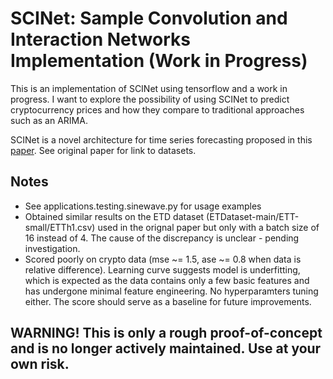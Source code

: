 # SCINet:  Sample Convolution and Interaction Networks Implementation (Work in Progress)

This is an implementation of SCINet using tensorflow and a work in progress.
I want to explore the possibility of using SCINet to predict cryptocurrency prices and how they compare to traditional 
approaches such as an ARIMA.

SCINet is a novel architecture for time series forecasting proposed in this [paper](https://arxiv.org/pdf/2106.09305v1.pdf).
See original paper for link to datasets.

## Notes
 - See applications.testing.sinewave.py for usage examples
 - Obtained similar results on the ETD dataset (ETDataset-main/ETT-small/ETTh1.csv) used in the orignal paper but only with a batch size of 16 instead of 4. The cause of the discrepancy is unclear - pending investigation.
 - Scored poorly on crypto data (mse ~= 1.5, ase ~= 0.8 when data is relative difference). Learning curve suggests model is underfitting, which is expected as the data contains only a few basic features and has undergone minimal feature engineering. No hyperparamters tuning either. The score should serve as a baseline for future improvements.

## WARNING! This is only a rough proof-of-concept and is no longer actively maintained. Use at your own risk.
